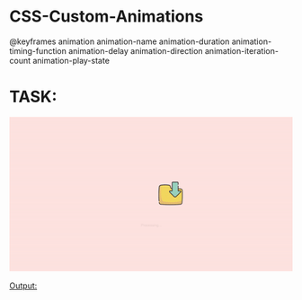 # CSS-Custom-Animations

@keyframes
animation
  animation-name
  animation-duration
  animation-timing-function
  animation-delay
  animation-direction
  animation-iteration-count
  animation-play-state
  
  
# TASK:
![TASK](https://github.com/bulentkyc/CSS-Custom-Animations/blob/master/processing-example.gif) 

[Output:](https://github.com/bulentkyc/CSS-Custom-Animations) 
